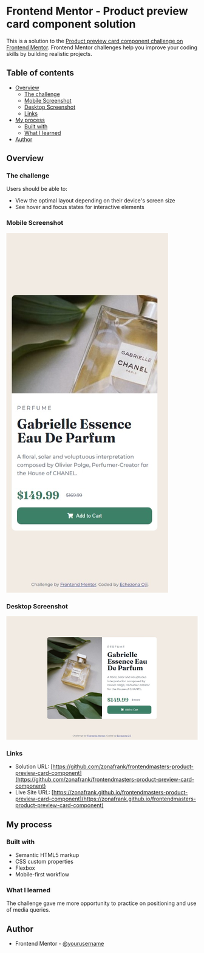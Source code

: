 # Frontend Mentor - Product preview card component solution

This is a solution to the [Product preview card component challenge on Frontend Mentor](https://www.frontendmentor.io/challenges/product-preview-card-component-GO7UmttRfa). Frontend Mentor challenges help you improve your coding skills by building realistic projects.

## Table of contents

- [Overview](#overview)
  - [The challenge](#the-challenge)
  - [Mobile Screenshot](#mobile-screenshot)
  - [Desktop Screenshot](#desktop-screenshot)
  - [Links](#links)
- [My process](#my-process)
  - [Built with](#built-with)
  - [What I learned](#what-i-learned)
- [Author](#author)

## Overview

### The challenge

Users should be able to:

- View the optimal layout depending on their device's screen size
- See hover and focus states for interactive elements

### Mobile Screenshot

![](./images/product-preview-card-mobile.jpeg)

### Desktop Screenshot

![](./images/product-preview-card-desktop.jpeg)

### Links

- Solution URL: [https://github.com/zonafrank/frontendmasters-product-preview-card-component](https://github.com/zonafrank/frontendmasters-product-preview-card-component)
- Live Site URL: [https://zonafrank.github.io/frontendmasters-product-preview-card-component](https://zonafrank.github.io/frontendmasters-product-preview-card-component)

## My process

### Built with

- Semantic HTML5 markup
- CSS custom properties
- Flexbox
- Mobile-first workflow

### What I learned

The challenge gave me more opportunity to practice on positioning and use of media queries.

## Author

- Frontend Mentor - [@yourusername](https://www.frontendmentor.io/profile/yourusername)
